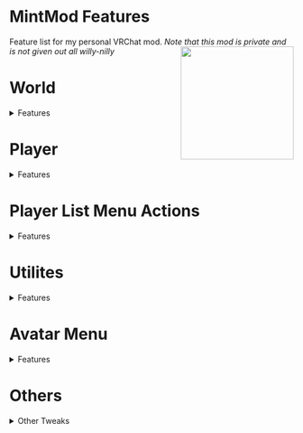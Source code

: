 # MintMod Features
Feature list for my personal VRChat mod. *Note that this mod is private and is not given out all willy-nilly*
<img src="https://MintLily.lgbt/assets/img/MintMod_Pride.png" align="right" width="200" height="200" />

<h1>World</h1>
<details>
  <summary>Features</summary>
  <ul>
    <li>Item ESP</li>
    <li>Add Jump</li>
    <li>Add Legacy Locomotion</li>
    <li>Download VRCW</li>
    <li>Copy World Join Link</li>
    <li>Join world by instance ID or join link</li>
    <li>Log World Info into txt file</li>
    <li>Mirror Options (Beautify, Optimize, Normal)</li>
  </ul>
  <h3>Item Manipulation</h3>
  <ul>
    <li>Teleport Items to Self</li>
    <li>Respawn Items</li>
    <li>Teleport Items out of world</li>
  </ul>
  <h3>Component Toggle</h3>
  <ul>
    <li>Chair</li>
    <li>Pickups</li>
    <li>Pickup objects</li>
    <li>Post processing</li>
    <li>Pens</li>
    <li>Avatar pedestals</li>
  </ul>
</details>

<h1>Player</h1>
<details>
  <summary>Features</summary>
  <ul>
    <li>ESP</li>
    <li>Copy current Avatar ID</li>
    <li>Change into Avatar by ID</li>
    <li>Infinite Jump</li>
    <li>Flight</li>
    <li>No Clip</li>
    <li>
      <details>
        <summary>Player List</summary>
        <ul>
          <li>Move onto Left or Right Wing</li>
          <li>Limit or show all players</li>
          <li>Background Color & Opacity</li>
          <li>Local Name Spoof on list</li>
          <li>Each Player will be listed with:
            <ul>
              <li>Player name (Colored by rank)</li>
              <li>Ping</li>
              <li>FPS</li>
              <li>Avatar Performance</li>
            </ul>
          </li>
        </ul>
      </details>
    </li>
  </ul>
</details>

<h1>Player List Menu Actions</h1>
<details>
  <summary>Features</summary>
  <ul>
    <li>Teleport to</li>
    <li><s>Open QM</s></li>
    <li>Singular ESP</li>
    <li>Orbit</li>
    <li>Orbit pickups</li>
  </ul>
</details>

<h1>Utilites</h1>
<details>
  <summary>Features</summary>
  <ul>
    <li>Ping Spoof</li>
    <li>Framerate Spoof</li>
    <li><s>Appear as Quest User</s> (Bannable)</li>
    <li>Risky Function Bypass</li>
    <li>Game ran in High Priority process</li>
    <li>Uncapped framerate</li>
    <li>Photon Pause</li>
    <li>Portal Timer Reset / Set custom timer amount</li>
  </ul>
</details>

<h1>Avatar Menu</h1>
<details>
  <summary>Features</summary>
  <ul>
    <li>Extra Favorited Avatars (Technically unlimited but the more avatars the laggier it'll be)</li>
    <li>Download VRCA</li>
  </ul>
</details>

<h1>Others</h1>
<details>
  <summary>Other Tweaks</summary>
  <ul>
    <li>Custom HUD Message popups</li>
    <li>Master Finder (Icon)</li>
    <li>Custom Loading Menu Music</li>
    <li>Recolor Ranks</li>
    <li>Color ActionMenu</li>
    <li>Color (non-QuickMenu) Menus</li>
    <li>Color HUD Mute Icon</li>
    <li>Color Loading Environment</li>
    <li>Custom Nameplates for Mint Users</li>
    <li>Midnight Rooftop Settings state saving</li>
  </ul>
</details>
